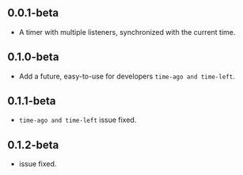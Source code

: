 ## 0.0.1-beta

* A timer with multiple listeners, synchronized with the current time.

## 0.1.0-beta

* Add a future, easy-to-use for developers `time-ago and time-left`.

## 0.1.1-beta

* `time-ago and time-left` issue fixed.

## 0.1.2-beta

* issue fixed.
